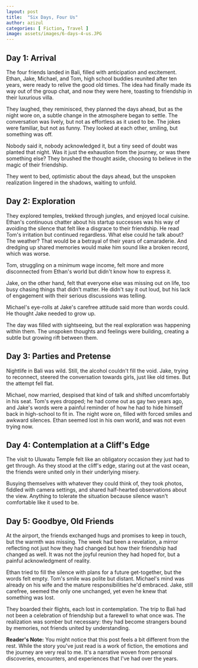 ```yaml
---
layout: post
title:  "Six Days, Four Us"
author: azizul
categories: [ Fiction, Travel ]
image: assets/images/6-days-4-us.JPG
---
```


## Day 1: Arrival
The four friends landed in Bali, filled with anticipation and excitement. Ethan, Jake, Michael, and Tom, high school buddies reunited after ten years, were ready to relive the good old times. The idea had finally made its way out of the group chat, and now they were here, toasting to friendship in their luxurious villa.

They laughed, they reminisced, they planned the days ahead, but as the night wore on, a subtle change in the atmosphere began to settle. The conversation was lively, but not as effortless as it used to be. The jokes were familiar, but not as funny. They looked at each other, smiling, but something was off.

Nobody said it, nobody acknowledged it, but a tiny seed of doubt was planted that night. Was it just the exhaustion from the journey, or was there something else? They brushed the thought aside, choosing to believe in the magic of their friendship.

They went to bed, optimistic about the days ahead, but the unspoken realization lingered in the shadows, waiting to unfold.

## Day 2: Exploration
They explored temples, trekked through jungles, and enjoyed local cuisine. Ethan's continuous chatter about his startup successes was his way of avoiding the silence that felt like a disgrace to their friendship. He read Tom's irritation but continued regardless. What else could he talk about? The weather? That would be a betrayal of their years of camaraderie. And dredging up shared memories would make him sound like a broken record, which was worse.

Tom, struggling on a minimum wage income, felt more and more disconnected from Ethan's world but didn't know how to express it. 

Jake, on the other hand, felt that everyone else was missing out on life, too busy chasing things that didn't matter. He didn't say it out loud, but his lack of engagement with their serious discussions was telling.

Michael's eye-rolls at Jake's carefree attitude said more than words could. He thought Jake needed to grow up.

The day was filled with sightseeing, but the real exploration was happening within them. The unspoken thoughts and feelings were building, creating a subtle but growing rift between them.

## Day 3: Parties and Pretense
Nightlife in Bali was wild. Still, the alcohol couldn't fill the void. Jake, trying to reconnect, steered the conversation towards girls, just like old times. But the attempt fell flat.

Michael, now married, despised that kind of talk and shifted uncomfortably in his seat. Tom's eyes dropped; he had come out as gay two years ago, and Jake's words were a painful reminder of how he had to hide himself back in high-school to fit in. The night wore on, filled with forced smiles and awkward silences. Ethan seemed lost in his own world, and was not even trying now.

## Day 4: Contemplation at a Cliff's Edge
The visit to Uluwatu Temple felt like an obligatory occasion they just had to get through. As they stood at the cliff's edge, staring out at the vast ocean, the friends were united only in their underlying misery.

Busying themselves with whatever they could think of, they took photos, fiddled with camera settings, and shared half-hearted observations about the view. Anything to tolerate the situation because silence wasn't comfortable like it used to be.

## Day 5: Goodbye, Old Friends
At the airport, the friends exchanged hugs and promises to keep in touch, but the warmth was missing. The week had been a revelation, a mirror reflecting not just how they had changed but how their friendship had changed as well. It was not the joyful reunion they had hoped for, but a painful acknowledgment of reality.

Ethan tried to fill the silence with plans for a future get-together, but the words felt empty. Tom's smile was polite but distant. Michael's mind was already on his wife and the mature responsibilities he'd embraced. Jake, still carefree, seemed the only one unchanged, yet even he knew that something was lost.

They boarded their flights, each lost in contemplation. The trip to Bali had not been a celebration of friendship but a farewell to what once was. The realization was somber but necessary: they had become strangers bound by memories, not friends united by understanding.

<div class="note">
    <strong>Reader's Note:</strong> 
    You might notice that this post feels a bit different from the rest. While the story you've just read is a work of fiction, the emotions and the journey are very real to me. It's a narrative woven from personal discoveries, encounters, and experiences that I've had over the years.
</div>

